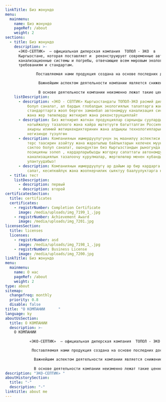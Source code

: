 ```yaml
---
linkTitle: Биз жонундо
menu:
  mainmenu:
    name: Биз жонундо
    pageRef: /about
    weight: 2
sections:
  - title: Биз жонундо
    description: >-
      «ЭКО-СЕПТИК»  – официальная дилерская компания  ТОПОЛ - ЭКО  в
      Кыргызстане, которая поставляет и  реконструирует современные автономные
      канализационные системы и погребы, отвечающие всем мировым экологическим
      требованиям и стандартам.

              Поставляемая нами продукция создана на основе последних достижений науки и передовых технологий из России, ориентирована на хранение и эффективную обработку и переработку сточных вод.

               Важнейшим аспектом деятельности компании является снижение негативного влияния на экологию и сохранение природного богатства для будущих поколений, поэтому мы занимаем ведущие позиции на  рынках Кыргызстана, продолжая радовать своих клиентов высококачественными автономными очистными канализационными сооружениями и погребами!      
                                                                                                  
               В основе деятельности компании неизменно лежат такие ценности, как индивидуальный подход к каждому клиенту, качество, профессионализм и ответственность.
    listDescription:
      - description: «ЭКО - СЕПТИК» Кыргызстандагы ТОПОЛ-ЭКО расмий дилердик компаниясы
          болуп саналат, ал бардык глобалдык экологиялык талаптарга жана
          стандарттарга жооп берген заманбап автономдуу канализация системаларын
          жана жер төлөлөрдү жеткирип жана реконструкциялайт
      - description: Биз жеткирип жаткан продукциялар саркынды сууларды сактоого жана
          натыйжалуу тазалоого жана кайра иштетүүгө багытталган Россиянын эң
          акыркы илимий жетишкендиктеринин жана алдыңкы технологияларынын
          негизинде түзүлгөн
      - description: Компаниянын ишмердүүлүгүнүн эң маанилүү аспектиси айлана-чөйрөгө
          терс таасирин азайтуу жана жаратылыш байлыктарын келечек муундар үчүн
          сактоо болуп саналат, ошондуктан биз Кыргызстандын рыногунда алдыңкы
          позицияны ээлеп , кардарларыбызды жогорку сапаттагы автономдуу
          канализациялык тазалоочу курулмалар, жертөлөлөр менен кубандырууну
          улантуудабыз!
      - description: Компаниянын ишмердүүлүгү ар дайым ар бир кардарга жеке мамиле,
          сапат, кесипкөйлүк жана жоопкерчилик сыяктуу баалуулуктарга негизделет
  - title: тест
    listDescription:
      - description: первый
      - description: второй
certificatesSection:
  title: certificates
  certificates:
    - registrNumber: Completion Certificate
      image: /media/uploads/img_7199_1_.jpg
    - registrNumber: Achievement Award
      image: /media/uploads/img_7201.jpg
licensesSection:
  title: licenses
  licenses:
    - registrNumber: asd
      image: /media/uploads/img_7198_1_.jpg
    - registrNumber: Business License
      image: /media/uploads/img_7200.jpg
linkTitle: Биз жонундо
menu:
  mainmenu:
    name: О нас
    pageRef: /about
    weight: 2
type: about
sitemap:
  changefreq: monthly
  priority: 0.8
  disable: false
title: "О КОМПАНИИ      "
language: ky
aboutUsSection:
  title: О КОМПАНИИ
  description: >-
    О КОМПАНИИ          
                                                                                                                                                                              
           «ЭКО-СЕПТИК»  – официальная дилерская компания  ТОПОЛ - ЭКО  в Кыргызстане, которая поставляет и  реконструирует современные автономные канализационные системы и погребы, отвечающие всем мировым экологическим требованиям и стандартам.

            Поставляемая нами продукция создана на основе последних достижений науки и передовых технологий из России, ориентирована на хранение и эффективную обработку и переработку сточных вод.

             Важнейшим аспектом деятельности компании является снижение негативного влияния на экологию и сохранение природного богатства для будущих поколений, поэтому мы занимаем ведущие позиции на  рынках Кыргызстана, продолжая радовать своих клиентов высококачественными автономными очистными канализационными сооружениями и погребами!      
                                                                                                
             В основе деятельности компании неизменно лежат такие ценности, как индивидуальный подход к каждому клиенту, качество, профессионализм и ответственность.
description: "ЭКО-СЕПТИК» "
aboutHistorySection:
  title: "-"
  description: "-"
linktitle: about me
---
```

